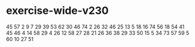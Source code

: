 # exercise-wide-v230
45
57
2
9
7
29
39
53
62
30
46
74
2
26
32
46
25
13
5
18
16
74
56
18
54
41
45
46
4
14
58
29
4
26
12
58
27
28
21
26
36
38
29
33
50
15
5
34
73
57
59
5
60
10
27
51
